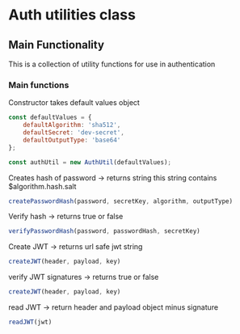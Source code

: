 # Auth utilities class

## Main Functionality

This is a collection of utility functions for use in authentication

### Main functions

Constructor takes default values object

```js
const defaultValues = {
    defaultAlgorithm: 'sha512',
    defaultSecret: 'dev-secret',
    defaultOutputType: 'base64'
};

const authUtil = new AuthUtil(defaultValues);

```

Creates hash of password -> returns string this string contains $algorithm.hash.salt

```js
createPasswordHash(password, secretKey, algorithm, outputType)
```

Verify hash -> returns true or false

```js
verifyPasswordHash(password, passwordHash, secretKey)
```

Create JWT -> returns url safe jwt string

```js
createJWT(header, payload, key)
```

verify JWT signatures -> returns true or false

```js
createJWT(header, payload, key)
```

read JWT -> return header and payload object minus signature

```js
readJWT(jwt)
```